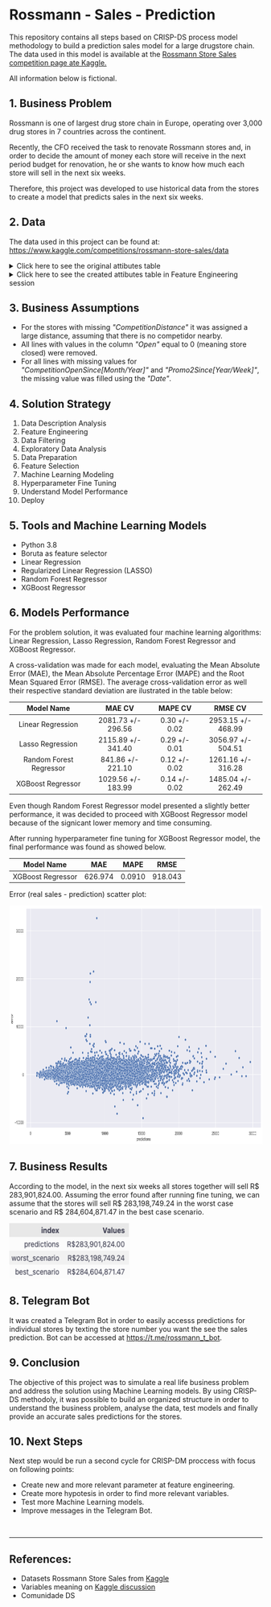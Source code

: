 
# Rossmann - Sales - Prediction

This repository contains all steps based on CRISP-DS process model methodology to build a prediction sales model for a large drugstore chain. The data used in this model is available at the [Rossmann Store Sales competition page ate Kaggle.](https://www.kaggle.com/competitions/rossmann-store-sales/overview/description)

All information below is fictional.

## 1. Business Problem

Rossmann is one of largest drug store chain in Europe, operating over 3,000 drug stores in 7 countries across the continent.

Recently, the CFO received the task to renovate Rossmann stores and, in order to decide the amount of money each store will receive in the next period budget for renovation, he or she wants to know how much each store will sell in the next six weeks.

Therefore, this project was developed to use historical data from the stores to create a model that predicts sales in the next six weeks.

## 2. Data

The data used in this project can be found at:<br>
https://www.kaggle.com/competitions/rossmann-store-sales/data
<br>

<details><summary>Click here to see the original attibutes table</summary><br>
  
Attribute | Definition
------------ | -------------
|Id  | an Id that represents a (Store, Date) duple within the test set|
|Store | a unique Id for each store|
|Sales| the turnover for any given day (this is what you are predicting)|
|Customers | the number of customers on a given day|
|Open | an indicator for whether the store was open: 0 = closed, 1 = open|
|StateHoliday  | indicates a state holiday. Normally all stores, with few exceptions, are closed on state holidays. Note that all schools are closed on public holidays and weekends. a = public holiday, b = Easter holiday, c = Christmas, 0 = None|
|SchoolHoliday | indicates if the (Store, Date) was affected by the closure of public schools|
|StoreType| differentiates between 4 different store models: a, b, c, d|
|Assortment | describes an assortment level: a = basic, b = extra, c = extended|
|CompetitionDistance | distance in meters to the nearest competitor store|
|CompetitionOpenSince[Month/Year]| Agives the approximate year and month of the time the nearest competitor was opened|
|Promo  | indicates whether a store is running a promo on that day|
|Promo2 | Promo2 is a continuing and consecutive promotion for some stores: 0 = store is not participating, 1 = store is participating|
|Promo2Since[Year/Week]  | describes the year and calendar week when the store started participating in Promo2|
|PromoInterval | describes the consecutive intervals Promo2 is started, naming the months the promotion is started anew. E.g. "Feb,May,Aug,Nov" means each round starts in February, May, August, November of any given year for that store|
</details>


<details><summary>Click here to see the created attibutes table in Feature Engineering session</summary><br>
  
Attribute | Definition
------------ | -------------
|year  | year the sale took place|
|month | month the sale took place|
|day| day the sale took place|
|week_of_year | week number of the year the sale took place|
|year_week | year and week number the sale took place|
|competition_time_month  | number of months competition started|
|promo_time_week| number of weeks since promotion has began based on sales date|
</details>

## 3. Business Assumptions

* For the stores with missing <i>"CompetitionDistance"</i> it was assigned a large distance, assuming that there is no competidor nearby.
* All lines with values in the column <i>"Open"</i> equal to 0 (meaning store closed) were removed.
* For all lines with missing values for <i>"CompetitionOpenSince[Month/Year]"</i> and <i>"Promo2Since[Year/Week]"</i>, the missing value was filled using the <i>"Date"</i>.

## 4. Solution Strategy

1. Data Description Analysis
2. Feature Engineering
3. Data Filtering
4. Exploratory Data Analysis
5. Data Preparation
6. Feature Selection
7. Machine Learning Modeling 
8. Hyperparameter Fine Tuning
9. Understand Model Performance
10. Deploy

## 5. Tools and Machine Learning Models

* Python 3.8
* Boruta as feature selector
* Linear Regression
* Regularized Linear Regression (LASSO)
* Random Forest Regressor
* XGBoost Regressor

## 6. Models Performance

For the problem solution, it was evaluated four machine learning algorithms: Linear Regression, Lasso Regression, Random Forest Regressor and XGBoost Regressor.

A cross-validation was made for each model, evaluating the Mean Absolute Error (MAE), the Mean Absolute Percentage Error (MAPE) and the Root Mean Squared Error (RMSE). The average cross-validation error as well their respective standard deviation are ilustrated in the table below:

|       Model Name          |        MAE CV       |    MAPE CV    |      RMSE CV       |
|:-------------------------:|:-------------------:|:-------------:|:------------------:|
| Linear Regression         |  2081.73 +/- 296.56 | 0.30 +/- 0.02 | 2953.15 +/- 468.99 |
| Lasso Regression          |  2115.89 +/- 341.40 | 0.29 +/- 0.01 | 3056.97 +/- 504.51 |
| Random Forest Regressor   |  841.86 +/- 221.10  | 0.12 +/- 0.02 | 1261.16 +/- 316.28 |
| XGBoost Regressor         |  1029.56 +/- 183.99 | 0.14 +/- 0.02 | 1485.04 +/- 262.49 |
 

Even though Random Forest Regressor model presented a slightly better performance, it was decided to proceed with XGBoost Regressor model because of the signicant lower memory and time consuming.

After running hyperparameter fine tuning for XGBoost Regressor model, the final performance was found as showed below.

|    Model Name        |     MAE      |    MAPE    |     RMSE       |
|:--------------------:|:------------:|:----------:|:--------------:|
|  XGBoost Regressor   |   626.974   |   0.0910    |   918.043      |

Error (real sales - prediction) scatter plot:

<img src="https://github.com/ThiagoBorgesLima/Rossman-Store-Sales/blob/main/imgs/errorxpred2.png" width="900" height="475"><br>

## 7. Business Results

According to the model, in the next six weeks all stores together will sell R$ 283,901,824.00. Assuming the error found after running fine tuning, we can assume that the stores will sell R$ 283,198,749.24 in the worst case scenario and R$ 284,604,871.47 in the best case scenario.

<img src="https://github.com/ThiagoBorgesLima/Rossman-Store-Sales/blob/main/imgs/business2.png" width="240" height="110"><br>

## 8. Telegram Bot

It was created a Telegram Bot in order to easily accesss predictions for individual stores by texting the store number you want the see the sales prediction. Bot can be accessed at https://t.me/rossmann_t_bot.

## 9. Conclusion

The objective of this project was to simulate a real life business problem and address the solution using Machine Learning models. By using CRISP-DS methodoly, it was possible to build an organized structure in order to understand the business problem, analyse the data, test models and finally provide an accurate sales predictions for the stores. 

## 10. Next Steps
Next step would be run a second cycle for CRISP-DM proccess with focus on following points:
* Create new and more relevant parameter at feature engineering.
* Create more hypotesis in order to find more relevant variables.
* Test more Machine Learning models.
* Improve messages in the Telegram Bot.
<br>

---
## References:

* Datasets Rossmann Store Sales from [Kaggle](https://www.kaggle.com/competitions/rossmann-store-sales/data)
* Variables meaning on [Kaggle discussion](https://www.kaggle.com/competitions/rossmann-store-sales/overview)
* Comunidade DS
